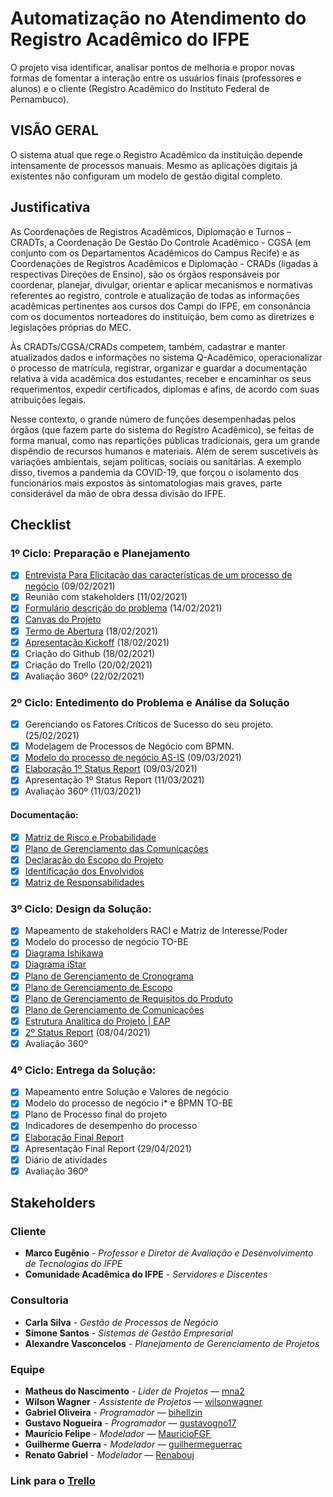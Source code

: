 # Automatização no Atendimento do Registro Acadêmico do IFPE
O projeto visa identificar, analisar pontos de melhoria e propor novas formas de fomentar a interação entre os usuários finais (professores e alunos) e o cliente (Registro Acadêmico do Instituto Federal de Pernambuco).

## VISÃO GERAL
O sistema atual que rege o Registro Acadêmico da instituição depende intensamente de processos manuais. Mesmo as aplicações digitais já existentes não configuram um modelo de gestão digital completo.

## Justificativa
As Coordenações de Registros Acadêmicos, Diplomação e Turnos – CRADTs, a Coordenação De Gestão Do Controle Acadêmico - CGSA (em conjunto com os Departamentos Acadêmicos do Campus Recife) e as Coordenações de Registros Acadêmicos e Diplomação - CRADs (ligadas à respectivas Direções de Ensino), são os órgãos responsáveis por coordenar, planejar, divulgar, orientar e aplicar mecanismos e normativas referentes ao registro, controle e atualização de todas as informações acadêmicas pertinentes aos cursos dos Campi do IFPE, em consonância com os documentos norteadores do instituição, bem como as diretrizes e legislações próprias do MEC. 

Às CRADTs/CGSA/CRADs competem, também, cadastrar e manter atualizados dados e informações no sistema Q-Acadêmico, operacionalizar o processo de matrícula, registrar, organizar e guardar a documentação relativa à vida acadêmica dos estudantes, receber e encaminhar os seus requerimentos, expedir certificados, diplomas e afins, de acordo com suas atribuições legais.

Nesse contexto, o grande número de funções desempenhadas pelos órgãos (que fazem parte do sistema do Registro Acadêmico), se feitas de forma manual, como nas repartições públicas tradicionais, gera um grande dispêndio de recursos humanos e materiais. Além de serem suscetíveis às variações ambientais, sejam políticas, sociais ou sanitárias. A exemplo disso, tivemos a pandemia da COVID-19, que forçou o isolamento dos funcionários mais expostos às sintomatologias mais graves, parte considerável da mão de obra dessa divisão do IFPE.


## Checklist
### 1º Ciclo: Preparação e Planejamento
- [x] [Entrevista Para Elicitação das características de um processo de negócio](/GPN/Elicitação_de_Características_do_Processo_Entrevista.pdf) (09/02/2021)
- [x] Reunião com stakeholders (11/02/2021) 
- [x] [Formulário descrição do problema](/SGE/problem-description.md) (14/02/2021)
- [x] [Canvas do Projeto](/PGP/Canvas.jpeg)
- [x] [Termo de Abertura](/PGP/Termo_De_Abertura.pdf) (18/02/2021)
- [x] [Apresentação Kickoff](/SGE/Kick-Off_Apresentação.pdf) (18/02/2021)
- [x] Criação do Github (18/02/2021)
- [x] Criação do Trello (20/02/2021)
- [x] Avaliação 360º (22/02/2021)

### 2º Ciclo: Entedimento do Problema e Análise da Solução
- [x] Gerenciando os Fatores Críticos de Sucesso do seu projeto. (25/02/2021)
- [x] Modelagem de Processos de Negócio com BPMN.
- [x] [Modelo do processo de negócio AS-IS](/GPN/BPMN_Matrícula_Presencial.pdf) (09/03/2021)
- [x] [Elaboração 1º Status Report](/SGE/1º_Status_Report.pdf) (09/03/2021)
- [x] Apresentação 1º Status Report (11/03/2021)
- [x] Avaliação 360º (11/03/2021)

#### Documentação:

- [x] [Matriz de Risco e Probabilidade](/PGP/Matriz_de_Risco_e_Probabilidade.pdf)
- [x] [Plano de Gerenciamento das Comunicações](/PGP/Plano_Gerenciamento_das_comunicações.pdf)
- [x] [Declaração do Escopo do Projeto](/PGP/Declaração_Do_Escopo_Do_Projeto.pdf)
- [x] [Identificação dos Envolvidos](/PGP/Gerência_das_partes_Interessadas.pdf)
- [x] [Matriz de Responsabilidades](/PGP/Matriz_de_Responsabilidades.pdf)

### 3º Ciclo: Design da Solução:
- [x] Mapeamento de stakeholders RACI e Matriz de Interesse/Poder
- [x] Modelo do processo de negócio TO-BE
- [x] [Diagrama Ishikawa](/GPN/Diagrama_Ishikawa.pdf)
- [x] [Diagrama iStar](/GPN/Diagrama_iStar.png)
- [x] [Plano de Gerenciamento de Cronograma](/PGP/Plano_de_Gerenciamento_de_Cronograma.pdf)
- [x] [Plano de Gerenciamento de Escopo](/PGP/Plano_de_Gerenciamento_de_Escopo.pdf)
- [x] [Plano de Gerenciamento de Requisitos do Produto](/PGP/Plano_de_Requisitos_Do_Produto.pdf)
- [x] [Plano de Gerenciamento de Comunicações](/PGP/Plano_de_Gerenciamento_de_Comunicações.pdf)
- [x] [Estrutura Analítica do Projeto | EAP](/PGP/EAP.pdf)
- [x] [2º Status Report](/SGE/2º_Status_Report.pdf) (08/04/2021)
- [x] Avaliação 360º

### 4º Ciclo: Entrega da Solução:
- [x] Mapeamento entre Solução e Valores de negócio
- [x] Modelo do processo de negócio i* e BPMN TO-BE
- [x] Plano de Processo final do projeto
- [x] Indicadores de desempenho do processo
- [x] [Elaboração Final Report](/SGE/3º_Status_Report.pdf)
- [x] Apresentação Final Report (29/04/2021)
- [x] Diário de atividades
- [x] Avaliação 360º

## Stakeholders
### Cliente
* **Marco Eugênio** - *Professor e Diretor de Avaliação e Desenvolvimento de Tecnologias do IFPE*
* **Comunidade Acadêmica do IFPE** - *Servidores e Discentes*

### Consultoria
* **Carla Silva** - *Gestão de Processos de Negócio*
* **Simone Santos** - *Sistemas de Gestão Empresarial*
* **Alexandre Vasconcelos** - *Planejamento de Gerenciamento de Projetos*

### Equipe
* **Matheus do Nascimento** - *Lider de Projetos* — [mna2](https://github.com/mna2)
* **Wilson Wagner** - *Assistente de Projetos* — [wilsonwagner](https://github.com/wilsonwagner)
* **Gabriel Oliveira** - *Programador* — [bihellzin](https://github.com/bihellzin)
* **Gustavo Nogueira** - *Programador* — [gustavogno17](https://github.com/gustavogno17)
* **Maurício Felipe** - *Modelador* — [MauricioFGF](https://github.com/MauricioFGF)
* **Guilherme Guerra** - *Modelador* — [guilhermeguerrac](https://github.com/guilhermeguerrac)
* **Renato Gabriel** - *Modelador* — [Renabouj](https://github.com/Renabouj)

### Link para o [Trello](https://trello.com/b/PJvMYzOw/pgp)
